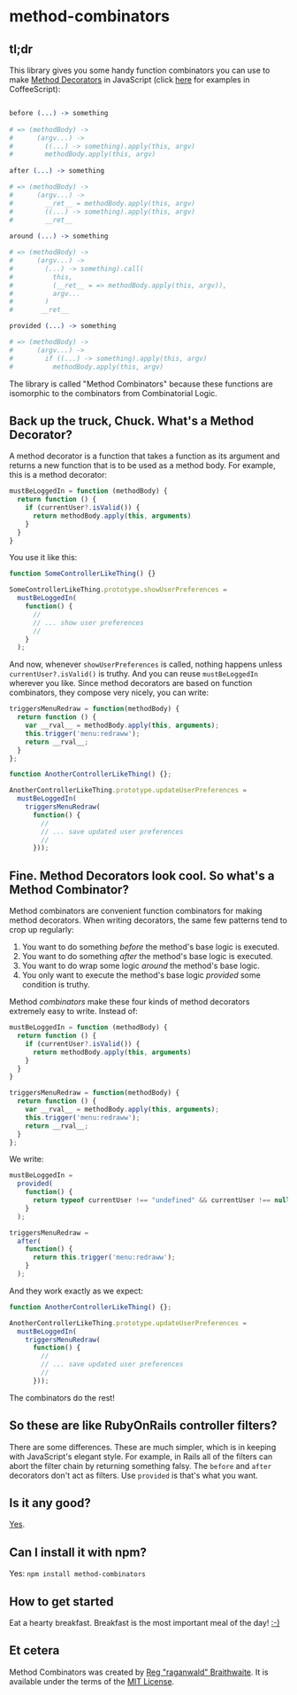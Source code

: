 method-combinators
==================

tl;dr
---

This library gives you some handy function combinators you can use to make [Method Decorators] in JavaScript (click [here](http:README.md) for examples in CoffeeScript):

[Method Decorators]: https://github.com/raganwald/homoiconic/blob/master/2012/08/method-decorators-and-combinators-in-coffeescript.md#method-combinators-in-coffeescript "Method Decorators in CoffeeScript"

```coffeescript

before (...) -> something
  
# => (methodBody) ->
#      (argv...) ->
#        ((...) -> something).apply(this, argv)
#        methodBody.apply(this, argv)
    
after (...) -> something

# => (methodBody) ->
#      (argv...) ->
#        __ret__ = methodBody.apply(this, argv)
#        ((...) -> something).apply(this, argv)
#        __ret__
    
around (...) -> something

# => (methodBody) ->
#      (argv...) ->
#        (...) -> something).call(
#          this,
#          (__ret__ = => methodBody.apply(this, argv)),
#          argv...
#        )
#       __ret__

provided (...) -> something

# => (methodBody) ->
#      (argv...) ->
#        if ((...) -> something).apply(this, argv)
#          methodBody.apply(this, argv)

```

The library is called "Method Combinators" because these functions are isomorphic to the combinators from Combinatorial Logic.

Back up the truck, Chuck. What's a Method Decorator?
---

A method decorator is a function that takes a function as its argument and returns a new function that is to be used as a method body. For example, this is a method decorator:

```javascript
mustBeLoggedIn = function (methodBody) {
  return function () {
    if (currentUser?.isValid()) {
      return methodBody.apply(this, arguments)
    }
  }
}
```

You use it like this:

```javascript
function SomeControllerLikeThing() {}

SomeControllerLikeThing.prototype.showUserPreferences =
  mustBeLoggedIn(
    function() {
      //
      // ... show user preferences
      //
    }
  );
```

And now, whenever `showUserPreferences` is called, nothing happens unless `currentUser?.isValid()` is truthy. And you can reuse `mustBeLoggedIn` wherever you like. Since method decorators are based on function combinators, they compose very nicely, you can write:

```javascript
triggersMenuRedraw = function(methodBody) {
  return function () {
    var __rval__ = methodBody.apply(this, arguments);
    this.trigger('menu:redraww');
    return __rval__;
  }
};

function AnotherControllerLikeThing() {};

AnotherControllerLikeThing.prototype.updateUserPreferences =
  mustBeLoggedIn(
    triggersMenuRedraw(
      function() {
        //
        // ... save updated user preferences
        //
      }));
```

Fine. Method Decorators look cool. So what's a Method Combinator?
---

Method combinators are convenient function combinators for making method decorators. When writing decorators, the same few patterns tend to crop up regularly:

1. You want to do something *before* the method's base logic is executed.
2. You want to do something *after* the method's base logic is executed.
3. You want to do wrap some logic *around* the method's base logic.
4. You only want to execute the method's base logic *provided* some condition is truthy.

Method *combinators* make these four kinds of method decorators extremely easy to write. Instead of:

```javascript
mustBeLoggedIn = function (methodBody) {
  return function () {
    if (currentUser?.isValid()) {
      return methodBody.apply(this, arguments)
    }
  }
}

triggersMenuRedraw = function(methodBody) {
  return function () {
    var __rval__ = methodBody.apply(this, arguments);
    this.trigger('menu:redraww');
    return __rval__;
  }
};
```

We write:

```javascript
mustBeLoggedIn =
  provided(
    function() {
      return typeof currentUser !== "undefined" && currentUser !== null ? currentUser.isValid() : void 0;
    }
  );

triggersMenuRedraw = 
  after(
    function() {
      return this.trigger('menu:redraww');
    }
  );
```

And they work exactly as we expect:

```javascript
function AnotherControllerLikeThing() {};

AnotherControllerLikeThing.prototype.updateUserPreferences =
  mustBeLoggedIn(
    triggersMenuRedraw(
      function() {
        //
        // ... save updated user preferences
        //
      }));
```

The combinators do the rest!

So these are like RubyOnRails controller filters?
---

There are some differences. These are much simpler, which is in keeping with JavaScript's elegant style. For example, in Rails all of the filters can abort the filter chain by returning something falsy. The `before` and `after` decorators don't act as filters. Use `provided` is that's what you want.

Is it any good?
---

[Yes][y].

[y]: http://news.ycombinator.com/item?id=3067434

[js]: https://github.com/raganwald/method-combinators/blob/master/lib/method-combinators.js

Can I install it with npm?
---

Yes: `npm install method-combinators`

How to get started
---

Eat a hearty breakfast. Breakfast is the most important meal of the day! [:-)](https://github.com/facebook/javelin/)

Et cetera
---

Method Combinators was created by [Reg "raganwald" Braithwaite][raganwald]. It is available under the terms of the [MIT License][lic].

[raganwald]: http://braythwayt.com
[lic]: https://github.com/raganwald/YouAreDaChef/blob/master/license.md